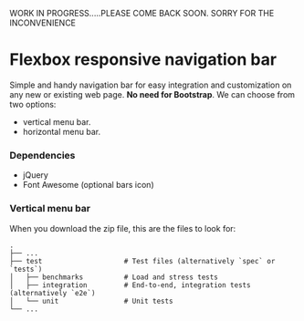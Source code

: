 WORK IN PROGRESS.....PLEASE COME BACK SOON.
SORRY FOR THE INCONVENIENCE

# Flexbox responsive navigation bar

Simple and handy navigation bar for easy integration and customization on any new or existing web page. **No need for Bootstrap**. We can choose from two options:

- vertical menu bar.
- horizontal menu bar.

### Dependencies

- jQuery
- Font Awesome (optional bars icon)

### Vertical menu bar

When you download the zip file, this are the files to look for:
<pre><code>.
├── ...
├── test                    # Test files (alternatively `spec` or `tests`)
│   ├── benchmarks          # Load and stress tests
│   ├── integration         # End-to-end, integration tests (alternatively `e2e`)
│   └── unit                # Unit tests
└── ...
</code></pre>


